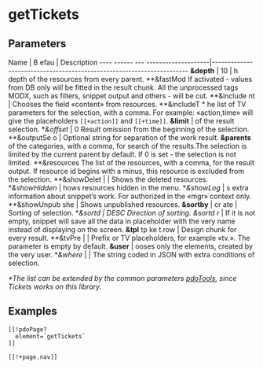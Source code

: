 # getTickets


## Parameters

Name			| B   efau     | Description
----   ------  ---      --------------------|----------------------------------------------------------------------
**&depth**			| 10		 		|      h depth of the resources from every parent.
**&fastMod   		           If activated - values from DB only will be fitted in the result chunk. All the unprocessed tags MODX, such as filters, snippet output and others - will be cut.
**&include     nt       					| Chooses the field «content» from resources.
**&includeT   *		     	      he list of TV parameters for the selection, with a comma. For example: «action,time» will give the placeholders `[[+action]]` and `[[+time]]`.
**&limit**			|   			          of the result selection.
**&offset*    | 0       Result omission from the beginning of the selection.
**&outputSe     o        				        | Optional string for separation of the work result.
**&parents**		   		           of the categories, with a comma, for search of the results.The selection is limited by the current parent by default. If 0 is set - the selection is not limited.
**&resources  	            The list of the resources, with a comma, for the result output. If resource id begins with a minus, this resource is excluded from the selection.
**&showDelet    |        | Shows the deleted resources.
**&showHidden*  	|           hows resources hidden in the menu.
**&showLog*   |  			         s extra information about snippet’s work. For authorized in the «mgr» context only.
**&showUnpub  she        				        | Shows unpublished resources.
**&sortby**			| cr ate       | Sorting of selection.
**&sortd      | DESC					          Direction of sorting.
**&sortd*   r**       			| If it is not empty, snippet will save all the data in placeholder with the very name instead of displaying on the screen.
**&tpl**	    tp     ke      t.row	                | Design chunk for every result.
**&tvPre     		|     			| Prefix  or TV placeholders, for example «tv.». The parameter is empty by default.
**&user**			|  			      ooses only the elements, created by the very user.
**&where*   	|      	| The string coded in JSON with extra conditions of selection.

*\*The list can be extended by the common parameters [pdoTools][1], since Tickets works on this library.*

## Examples

```modx
[[!pdoPage?
  element=`getTickets`
]]

[[!+page.nav]]

```

[1]: /components/01_pdoTools/04_Common_parameters.md
